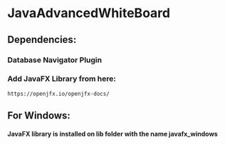 # JavaAdvancedWhiteBoard

## Dependencies:
  ### Database Navigator Plugin
### Add JavaFX Library from here:
    https://openjfx.io/openjfx-docs/
## For Windows:
 #### JavaFX library is installed on lib folder with the name javafx_windows

